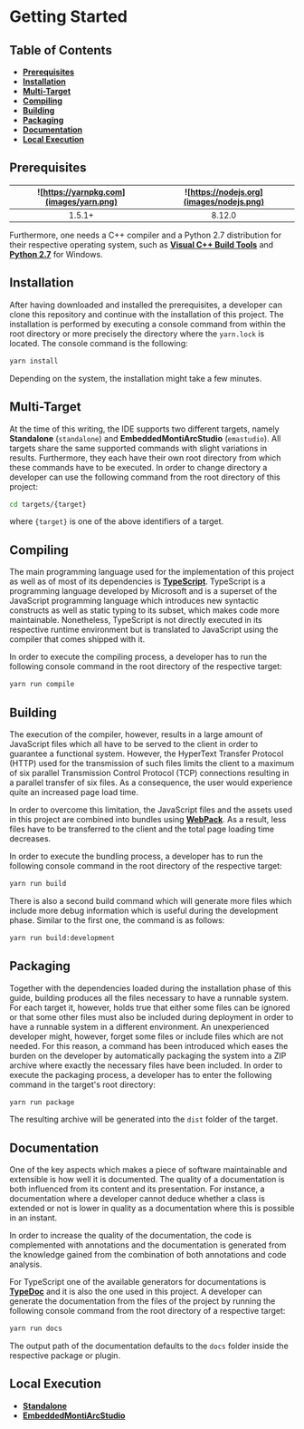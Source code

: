 # Getting Started

## Table of Contents
* [**Prerequisites**](#prerequisites)
* [**Installation**](#installation)
* [**Multi-Target**](#multi-target)
* [**Compiling**](#compiling)
* [**Building**](#building)
* [**Packaging**](#packaging)
* [**Documentation**](#documentation)
* [**Local Execution**](#local-execution)

## Prerequisites
| ![https://yarnpkg.com](images/yarn.png) | ![https://nodejs.org](images/nodejs.png) |
| :----: | :-----: |
| 1.5.1+ | 8.12.0 |

Furthermore, one needs a C++ compiler and a Python 2.7 distribution for their
respective operating system, such as
[**Visual C++ Build Tools**](https://www.visualstudio.com/downloads/#build-tools-for-visual-studio-2017) and
[**Python 2.7**](https://www.python.org/downloads) for Windows.

## Installation
After having downloaded and installed the prerequisites, a developer can clone this repository
and continue with the installation of this project. The installation is performed by executing
a console command from within the root directory or more precisely the directory where the
`yarn.lock` is located. The console command is the following:

```bash
yarn install
```

Depending on the system, the installation might take a few minutes.

## Multi-Target
At the time of this writing, the IDE supports two different targets, namely **Standalone**
(`standalone`) and **EmbeddedMontiArcStudio** (`emastudio`). All targets share the same
supported commands with slight variations in results. Furthermore, they each have their
own root directory from which these commands have to be executed. In order to change
directory a developer can use the following command from the root directory of this
project:

```bash
cd targets/{target}
```

where `{target}` is one of the above identifiers of a target.

## Compiling
The main programming language used for the implementation of this project as well as of most of
its dependencies is [**TypeScript**](https://www.typescriptlang.org). TypeScript is a
programming language developed by Microsoft and is a superset of the JavaScript programming
language which introduces new syntactic constructs as well as static typing to its subset,
which makes code more maintainable. Nonetheless, TypeScript is not directly executed in its
respective runtime environment but is translated to JavaScript using the compiler that comes
shipped with it.

In order to execute the compiling process, a developer has to run the following console
command in the root directory of the respective target:

```bash
yarn run compile
```

## Building
The execution of the compiler, however, results in a large amount of JavaScript files which
all have to be served to the client in order to guarantee a functional system. However, the
HyperText Transfer Protocol (HTTP) used for the transmission of such files limits the client
to a maximum of six parallel Transmission Control Protocol (TCP) connections resulting in a
parallel transfer of six files. As a consequence, the user would experience quite an
increased page load time.

In order to overcome this limitation, the JavaScript files and the assets used in this
project are combined into bundles using [**WebPack**](https://webpack.js.org/). As a result,
less files have to be transferred to the client and the total page loading time decreases.

In order to execute the bundling process, a developer has to run the following console
command in the root directory of the respective target:

```bash
yarn run build
```

There is also a second build command which will generate more files which include more
debug information which is useful during the development phase. Similar to the first one,
the command is as follows:

```bash
yarn run build:development
```

## Packaging
Together with the dependencies loaded during the installation phase of this guide, building
produces all the files necessary to have a runnable system. For each target it, however, holds
true that either some files can be ignored or that some other files must also be included
during deployment in order to have a runnable system in a different environment. An
unexperienced developer might, however, forget some files or include files which are not
needed. For this reason, a command has been introduced which eases the burden on the developer
by automatically packaging the system into a ZIP archive where exactly the necessary files have
been included. In order to execute the packaging process, a developer has to enter the
following command in the target's root directory:

```bash
yarn run package
```

The resulting archive will be generated into the `dist` folder of the target.

## Documentation
One of the key aspects which makes a piece of software maintainable and extensible is how well
it is documented. The quality of a documentation is both influenced from its content and its
presentation. For instance, a documentation where a developer cannot deduce whether a class
is extended or not is lower in quality as a documentation where this is possible in an instant.

In order to increase the quality of the documentation, the code is complemented with
annotations and the documentation is generated from the knowledge gained from the combination
of both annotations and code analysis.

For TypeScript one of the available generators for documentations is
[**TypeDoc**](http://typedoc.org/) and it is also the one used in this project. A developer
can generate the documentation from the files of the project by running the following console
command from the root directory of a respective target:

```bash
yarn run docs
```

The output path of the documentation defaults to the `docs` folder inside the respective
package or plugin.

## Local Execution
* [**Standalone**](../targets/standalone/doc/GettingStarted.md#local-execution)
* [**EmbeddedMontiArcStudio**](../targets/emastudio/doc/GettingStarted.md#local-execution)